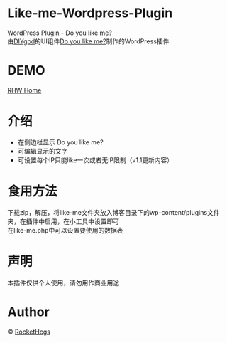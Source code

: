 # Like-me-Wordpress-Plugin  
WordPress Plugin - Do you like me?  
由[DIYgod](http://github.com/DIYgod)的UI组件[Do you like me?](https://github.com/DIYgod/Do-you-like-me)制作的WordPress插件

# DEMO  
[RHW Home](https://home.rhw-team.com/)  

# 介绍  
- 在侧边栏显示 Do you like me?  
- 可编辑显示的文字  
- 可设置每个IP只能like一次或者无IP限制（v1.1更新内容）

# 食用方法  
下载zip，解压，将like-me文件夹放入博客目录下的wp-content/plugins文件夹，在插件中启用，在小工具中设置即可  
在like-me.php中可以设置要使用的数据表

# 声明  
本插件仅供个人使用，请勿用作商业用途

# Author
© [RocketHcgs](http://rockethcgs.me/)
